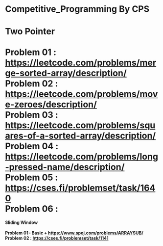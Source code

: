 # Competitive_Programming By CPS

<b> Two Pointer <br><br>
<b> Problem 01   : https://leetcode.com/problems/merge-sorted-array/description/ <br>
<b> Problem 02   : https://leetcode.com/problems/move-zeroes/description/ <br>
<b> Problem 03   : https://leetcode.com/problems/squares-of-a-sorted-array/description/ <br>
<b> Problem 04   : https://leetcode.com/problems/long-pressed-name/description/ <br>
<b> Problem 05   : https://cses.fi/problemset/task/1640 <br>
<b> Problem 06   : <br>
==========================================================================================
<b> Sliding Window <br><br>
<b> Problem 01   : Basic + https://www.spoj.com/problems/ARRAYSUB/ <br>
<b> Problem 02   : https://cses.fi/problemset/task/1141 <br>
